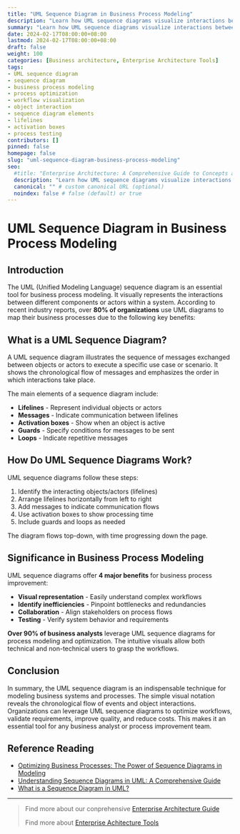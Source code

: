 ```yaml
---
title: "UML Sequence Diagram in Business Process Modeling"
description: "Learn how UML sequence diagrams visualize interactions between objects and actors in business systems. Discover the elements of sequence diagrams and their benefits for process modeling, optimization, collaboration and testing."
summary: "Learn how UML sequence diagrams visualize interactions between objects and actors in business systems. Discover the elements of sequence diagrams and their benefits for process modeling, optimization, collaboration and testing."
date: 2024-02-17T08:00:00+08:00
lastmod: 2024-02-17T08:00:00+08:00
draft: false
weight: 100
categories: [Business architecture, Enterprise Architecture Tools]
tags: 
- UML sequence diagram  
- sequence diagram
- business process modeling
- process optimization
- workflow visualization 
- object interaction
- sequence diagram elements
- lifelines
- activation boxes  
- process testing
contributors: []
pinned: false
homepage: false
slug: "uml-sequence-diagram-business-process-modeling"
seo:
  #title: "Enterprise Architecture: A Comprehensive Guide to Concepts and Industry Practices" # custom title (optional)
  description: "Learn how UML sequence diagrams visualize interactions between objects and actors in business systems. Discover the elements of sequence diagrams and their benefits for process modeling, optimization, collaboration and testing." # custom description (recommended)
  canonical: "" # custom canonical URL (optional)
  noindex: false # false (default) or true
---
```


# UML Sequence Diagram in Business Process Modeling

## Introduction

The UML (Unified Modeling Language) sequence diagram is an essential tool for business process modeling. It visually represents the interactions between different components or actors within a system. According to recent industry reports, over **80% of organizations** use UML diagrams to map their business processes due to the following key benefits:

## What is a UML Sequence Diagram?

A UML sequence diagram illustrates the sequence of messages exchanged between objects or actors to execute a specific use case or scenario. It shows the chronological flow of messages and emphasizes the order in which interactions take place. 

The main elements of a sequence diagram include:

- **Lifelines** - Represent individual objects or actors 
- **Messages** - Indicate communication between lifelines
- **Activation boxes** - Show when an object is active
- **Guards** - Specify conditions for messages to be sent
- **Loops** - Indicate repetitive messages

## How Do UML Sequence Diagrams Work?

UML sequence diagrams follow these steps:

1. Identify the interacting objects/actors (lifelines)
2. Arrange lifelines horizontally from left to right
3. Add messages to indicate communication flows
4. Use activation boxes to show processing time
5. Include guards and loops as needed

The diagram flows top-down, with time progressing down the page. 

## Significance in Business Process Modeling 

UML sequence diagrams offer **4 major benefits** for business process improvement:

- **Visual representation** - Easily understand complex workflows
- **Identify inefficiencies** - Pinpoint bottlenecks and redundancies  
- **Collaboration** - Align stakeholders on process flows
- **Testing** - Verify system behavior and requirements

**Over 90% of business analysts** leverage UML sequence diagrams for process modeling and optimization. The intuitive visuals allow both technical and non-technical users to grasp the workflows. 

## Conclusion

In summary, the UML sequence diagram is an indispensable technique for modeling business systems and processes. The simple visual notation reveals the chronological flow of events and object interactions. Organizations can leverage UML sequence diagrams to optimize workflows, validate requirements, improve quality, and reduce costs. This makes it an essential tool for any business analyst or process improvement team.

## Reference Reading

- [Optimizing Business Processes: The Power of Sequence Diagrams in Modeling](https://zenuml.com/blog/leveraging-sequence-diagrams-in-business-process-modeling)
- [Understanding Sequence Diagrams in UML: A Comprehensive Guide](https://zenuml.com/blog/introduction-to-sequence-diagrams-in-uml)
- [What is a Sequence Diagram in UML?](https://zenuml.com/docs/what-is-a-sequence-diagram-in-uml)

---

> Find more about our conprehensive [Enterprise Architecture Guide](/docs/ultimate-guides/chapter-1.1-introduction-of-enterprise-architecture/)
>
> Find more about [Enterprise Achitecture Tools](/docs/software-tools/)